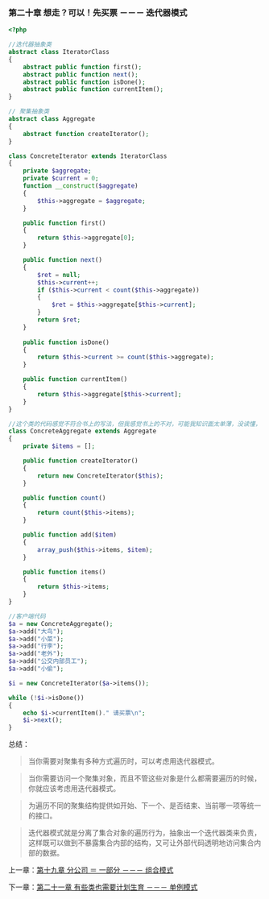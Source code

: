 ### 第二十章 想走？可以！先买票 －－－ 迭代器模式

```php
<?php 

//迭代器抽象类
abstract class IteratorClass
{
    abstract public function first();
    abstract public function next();
    abstract public function isDone();
    abstract public function currentItem();
}

// 聚集抽象类
abstract class Aggregate
{
    abstract function createIterator();
}

class ConcreteIterator extends IteratorClass
{
    private $aggregate;
    private $current = 0;
    function __construct($aggregate)
    {
        $this->aggregate = $aggregate;
    }

    public function first()
    {
        return $this->aggregate[0];
    }

    public function next()
    {
        $ret = null;
        $this->current++;
        if ($this->current < count($this->aggregate))
        {
            $ret = $this->aggregate[$this->current];
        }
        return $ret;
    }
    
    public function isDone()
    {
        return $this->current >= count($this->aggregate);
    }

    public function currentItem()
    {
        return $this->aggregate[$this->current];
    }
}

//这个类的代码感觉不符合书上的写法，但我感觉书上的不对，可能我知识面太单薄，没读懂，可自行参阅原著😊。
class ConcreteAggregate extends Aggregate
{
    private $items = [];

    public function createIterator()
    {
        return new ConcreteIterator($this);
    }

    public function count()
    {
        return count($this->items);
    }

    public function add($item)
    {
        array_push($this->items, $item);
    }

    public function items()
    {
        return $this->items;
    }
}

//客户端代码
$a = new ConcreteAggregate();
$a->add("大鸟");
$a->add("小菜");
$a->add("行李");
$a->add("老外");
$a->add("公交内部员工");
$a->add("小偷");

$i = new ConcreteIterator($a->items());

while (!$i->isDone()) 
{
    echo $i->currentItem()." 请买票\n";
    $i->next();
}
```

总结：

> 当你需要对聚集有多种方式遍历时，可以考虑用迭代器模式。

> 当你需要访问一个聚集对象，而且不管这些对象是什么都需要遍历的时候，你就应该考虑用迭代器模式。

> 为遍历不同的聚集结构提供如开始、下一个、是否结束、当前哪一项等统一的接口。

> 迭代器模式就是分离了集合对象的遍历行为，抽象出一个迭代器类来负责，这样既可以做到不暴露集合内部的结构，又可让外部代码透明地访问集合内部的数据。


上一章：[第十九章 分公司 ＝ 一部分  －－－ 组合模式](https://github.com/zhaodongqiu/design-patterns-by-php/blob/master/files/chapter19.md)

下一章：[第二十一章 有些类也需要计划生育 －－－ 单例模式](https://github.com/zhaodongqiu/design-patterns-by-php/blob/master/files/chapter21.md) 
